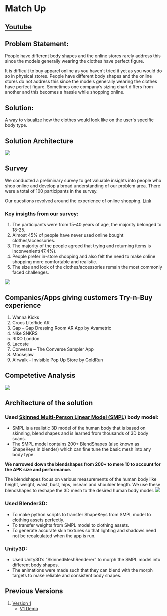 # Match Up
## [Youtube](https://youtu.be/G4cnGgEFgV4)

## Problem Statement:
People have different body shapes and the online stores rarely address this since the models generally wearing the clothes have perfect figure.

It is difficult to buy apparel online as you haven't tried it yet as you would do so in physical stores. People have different body shapes and the online stores do not address this since the models generally wearing the clothes have perfect figure. Sometimes one company’s sizing chart differs from another and this becomes a hassle while shopping online.
## Solution:
A way to visualize how the clothes would look like on the user's specific body type.
## Solution Architecture
<img src="https://github.com/SudeepRed/MatchUp_V2/blob/main/Images/Architecture.svg">

## Survey
We conducted a preliminary survey to get valuable insights into people who shop online and develop a broad understanding of our problem area. There were a total of 100 participants in the survey.

Our questions revolved around the experience of online shopping.
[Link](https://docs.google.com/forms/d/12WyTBNDkLx_l6Ltsf7nzvqyBInZtQHw4eLOcp1K0tYI/edit)
### Key insigths from our survey:
1. The participants were from 15-40 years of age, the majority belonged to 18-25.
2. Almost 45% of people have never used online bought clothes/accessories. 
3. The majority of the people agreed that trying and returning items is inconvenient(47.4%).
4. People prefer in-store shopping and also felt the need to make online shopping more comfortable and realistic.
5. The size and look of the clothes/accessories remain the most commonly faced challenges. 
<img src="https://github.com/SudeepRed/MatchUp_V2/blob/main/Images/GFrom_summary.svg">

## Companies/Apps giving customers Try-n-Buy experience
1. Wanna Kicks
2. Crocs LiteRide AR
3. Gap – Gap Dressing Room AR App by Avametric
4. Nike SNKRS
5. RIXO London
6. Lacoste
7. Converse – The Converse Sampler App
8. Moosejaw
9. Airwalk – Invisible Pop Up Store by GoldRun

## Competetive Analysis
<img src="https://github.com/SudeepRed/MatchUp_V2/blob/main/Images/Table.svg">

## Architecture of the solution

### Used [Skinned Multi-Person Linear Model (SMPL)](https://smpl.is.tue.mpg.de/) body model:
- SMPL is a realistic 3D model of the human body that is based on skinning, blend shapes and is learned from thousands of 3D body scans.
- The SMPL model contains 200+ BlendShapes (also known as ShapeKeys in blender) which can fine tune the basic mesh into any body type.

**We narrowed down the blendshapes from 200+ to mere 10 to account for the APK size and performance.** 

The blendshapes focus on various measurements of the human body like height, weight, waist, bust, hips, inseam and shoulder length.
We use these blendshapes to reshape the 3D mesh to the desired human body model.
<img src="https://github.com/SudeepRed/MatchUp_V2/blob/main/Images/Ex.svg">
### Used Blender3D:
- To make python scripts to transfer ShapeKeys from SMPL model to clothing assets perfectly.
- To transfer weights from SMPL model to clothing assets.
- To generate accurate skin textures so that lighting and shadows need not be recalculated when the app is run.
### Unity3D:
- Used Unity3D’s “SkinnedMeshRenderer” to morph the SMPL model into different body shapes.
- The animations were made such that they can blend with the morph targets to make reliable and consistent body shapes.

## Previous Versions
1. [Version 1](https://github.com/SudeepRed/MatchUp) 
    - [V1 Demo](https://www.youtube.com/watch?v=ss9RnIUmpm0)











